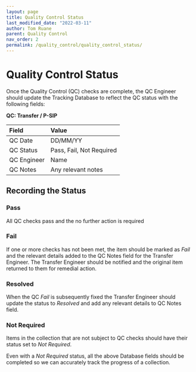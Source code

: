 ```yaml
---
layout: page
title: Quality Control Status
last_modified_date: "2022-03-11"
author: Tom Ruane
parent: Quality Control
nav_order: 2
permalink: /quality_control/quality_control_status/
---
```

# Quality Control Status
Once the Quality Control (QC) checks are complete, the QC Engineer  should update the Tracking Database to reflect the QC status with the following fields:

__QC: Transfer / P-SIP__

| Field | Value |
|:---|:---|
| QC Date | DD/MM/YY |
| QC Status | Pass, Fail, Not Required |
| QC Engineer | Name |
| QC Notes | Any relevant notes |

## Recording the Status

### Pass
All QC checks pass and the no further action is required

### Fail
If one or more checks has not been met, the item should be marked as _Fail_ and the relevant details added to the QC Notes field for the Transfer Engineer.  The Transfer Engineer should be notified and the original item returned to them for remedial action.

### Resolved
When the QC _Fail_ is subsequently fixed the Transfer Engineer should update the status to _Resolved_ and add any relevant details to QC Notes field.  

### Not Required
Items in the collection that are not subject to QC checks should have their status set to _Not Required_.  

Even with a _Not Required_ status, all the above Database fields should be completed so we can accurately track the progress of a collection.
